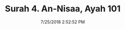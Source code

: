 ---
title       : "Surah 4. An-Nisaa, Ayah 101"
date        : 7/25/2018 2:52:52 PM
draft       : false
type        : "quran"
layout      : "compare"
BookCode    : "CMP"
SurahNumber : "4"
AyahNumber  : "101"
TotalAyah   : "176"
---